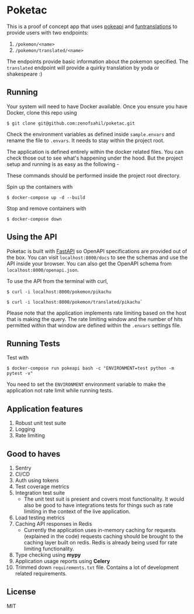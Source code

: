 Poketac
===

This is a proof of concept app that uses [pokeapi](https://pokeapi.co) and [funtranslations](https://funtranslations.com/) to provide users with two endpoints:

1. `/pokemon/<name>`
2. `/pokemon/translated/<name>`

The endpoints provide basic information about the pokemon specified. The `translated` endpoint will provide a quirky translation by yoda or shakespeare :)


Running
-------

Your system will need to have Docker available. Once you ensure you have Docker, clone this repo using 
```
$ git clone git@github.com:zenofsahil/poketac.git
```

Check the environment variables as defined inside `sample.envars` and rename the file to `.envars`. It needs to stay within the project root.

The application is defined entirely within the docker related files. You can check those out to see what's happening under the
hood. But the project setup and running is as easy as the following -

These commands should be performed inside the project root directory.

Spin up the containers with
```
$ docker-compose up -d --build
```

Stop and remove containers with
```
$ docker-compose down
```

Using the API
-------------

Poketac is built with [FastAPI](https://fastapi.tiangolo.com/) so OpenAPI specifications are provided out of the box. You can visit `localhost:8000/docs` to see the schemas and use the API inside your browser. You can also get the OpenAPI schema from `localhost:8000/openapi.json`. 

To use the API from the terminal with curl, 
```
$ curl -i localhost:8000/pokemon/pikachu

$ curl -i localhost:8000/pokemon/translated/pikachu`
```

Please note that the application implements rate limiting based on the host that is making the query. The rate limiting window and the number of hits permitted within that window are defined within the `.envars` settings file.

Running Tests
-------

Test with
```
$ docker-compose run pokeapi bash -c "ENVIRONMENT=test python -m pytest -v"
```

You need to set the `ENVIRONMENT` environment variable to make the application not rate limit while running tests.

Application features
------------
1. Robust unit test suite
2. Logging
3. Rate limiting

Good to haves
------------
1. Sentry
2. CI/CD
3. Auth using tokens
4. Test coverage metrics
5. Integration test suite
   - The unit test suit is present and covers most functionality. It would also be good to have integrations tests for things such as rate limiting in the context of the live application.
6. Load testing metrics
7. Caching API responses in Redis
    - Currently the application uses in-memory caching for requests (explained in the code) requests caching should be brought to the caching layer built on redis. Redis is already being used for rate limiting functionality.
8. Type checking using **mypy**
9. Application usage reports using **Celery**
10. Trimmed down `requirements.txt` file. Contains a lot of development related requirements.

License
-------
MIT
